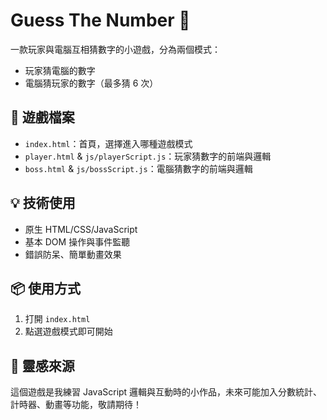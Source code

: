 # Guess The Number 🔢

一款玩家與電腦互相猜數字的小遊戲，分為兩個模式：
- 玩家猜電腦的數字
- 電腦猜玩家的數字（最多猜 6 次）

## 👾 遊戲檔案

- `index.html`：首頁，選擇進入哪種遊戲模式
- `player.html` & `js/playerScript.js`：玩家猜數字的前端與邏輯
- `boss.html` & `js/bossScript.js`：電腦猜數字的前端與邏輯

## 💡 技術使用

- 原生 HTML/CSS/JavaScript
- 基本 DOM 操作與事件監聽
- 錯誤防呆、簡單動畫效果

## 📦 使用方式

1. 打開 `index.html`
2. 點選遊戲模式即可開始

## 🧠 靈感來源

這個遊戲是我練習 JavaScript 邏輯與互動時的小作品，未來可能加入分數統計、計時器、動畫等功能，敬請期待！

